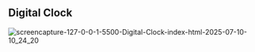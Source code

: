 <h2> Digital Clock </h2>

![screencapture-127-0-0-1-5500-Digital-Clock-index-html-2025-07-10-10_24_20](https://github.com/user-attachments/assets/3c02afa1-9388-4fe2-9f6d-936e1c9282ed)
